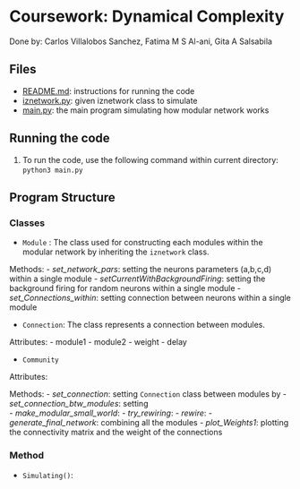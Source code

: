 # Coursework: Dynamical Complexity
Done by: Carlos Villalobos Sanchez, Fatima M S Al-ani, Gita A Salsabila

## Files
- [README.md](./README.md): instructions for running the code
- [iznetwork.py](./iznetwork.py): given iznetwork class to simulate 
- [main.py](./main.py): the main program simulating how modular network works  

## Running the code
1. To run the code, use the following command within current directory: `python3 main.py`

## Program Structure 
### Classes
- `Module` : The class used for constructing each modules within the modular network by inheriting the `iznetwork` class. 

Methods:
    - _set_network_pars_: setting the neurons parameters (a,b,c,d) within a single module
    - _setCurrentWithBackgroundFiring_: setting the background firing for random neurons within a single module 
    - _set_Connections_within_: setting connection between neurons within a single module

- `Connection`: The class represents a connection between modules.

Attributes:
    - module1
    - module2
    - weight
    - delay 

- `Community`

Attributes:

Methods:
    - _set_connection_: setting `Connection` class between modules by 
    - _set_connection_btw_modules_: setting  
    - _make_modular_small_world_:
    - _try_rewiring_:
    - _rewire_: 
    - _generate_final_network_: combining all the modules 
    - _plot_Weights1_: plotting the connectivity matrix and the weight of the connections

### Method
- `Simulating()`: 
